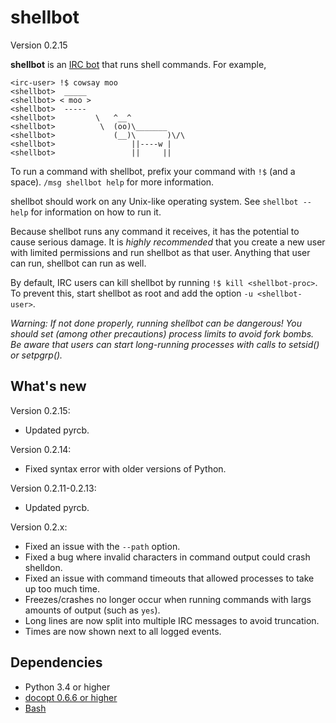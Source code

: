 shellbot
========

Version 0.2.15

**shellbot** is an [IRC bot] that runs shell commands.
For example,

[IRC bot]: https://github.com/nickolas360/pyrcb

```
<irc-user> !$ cowsay moo
<shellbot>  _____
<shellbot> < moo >
<shellbot>  -----
<shellbot>         \   ^__^
<shellbot>          \  (oo)\_______
<shellbot>             (__)\       )\/\
<shellbot>                 ||----w |
<shellbot>                 ||     ||
```

To run a command with shellbot, prefix your command with ``!$`` (and a space).
``/msg shellbot help`` for more information.

shellbot should work on any Unix-like operating system. See ``shellbot --help``
for information on how to run it.

Because shellbot runs any command it receives, it has the potential to cause
serious damage. It is *highly recommended* that you create a new user with
limited permissions and run shellbot as that user. Anything that user can run,
shellbot can run as well.

By default, IRC users can kill shellbot by running ``!$ kill <shellbot-proc>``.
To prevent this, start shellbot as root and add the option ``-u
<shellbot-user>``.

*Warning: If not done properly, running shellbot can be dangerous! You
should set (among other precautions) process limits to avoid fork bombs. Be
aware that users can start long-running processes with calls to setsid() or
setpgrp().*

What's new
----------

Version 0.2.15:

* Updated pyrcb.

Version 0.2.14:

* Fixed syntax error with older versions of Python.

Version 0.2.11-0.2.13:

* Updated pyrcb.

Version 0.2.x:

* Fixed an issue with the ``--path`` option.
* Fixed a bug where invalid characters in command output could crash shelldon.
* Fixed an issue with command timeouts that allowed processes to take up too
  much time.
* Freezes/crashes no longer occur when running commands with largs amounts of
  output (such as ``yes``).
* Long lines are now split into multiple IRC messages to avoid truncation.
* Times are now shown next to all logged events.

Dependencies
------------

* Python 3.4 or higher
* [docopt 0.6.6 or higher](https://pypi.python.org/pypi/docopt)
* [Bash](https://www.gnu.org/software/bash/)
